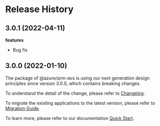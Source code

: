 # Release History

## 3.0.1 (2022-04-11)

**features**

  - Bug fix

## 3.0.0 (2022-01-10)

The package of @azure/arm-avs is using our next generation design principles since version 3.0.0, which contains breaking changes.

To understand the detail of the change, please refer to [Changelog](https://aka.ms/js-track2-changelog).

To migrate the existing applications to the latest version, please refer to [Migration Guide](https://aka.ms/js-track2-migration-guide).

To learn more, please refer to our documentation [Quick Start](https://aka.ms/js-track2-quickstart).

